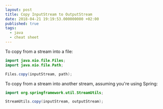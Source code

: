 ```yaml
---
layout: post
title: Copy InputStream to OutputStream
date: 2018-04-21 19:19:53.000000000 +02:00
published: true
tags:
  - java
  - cheat sheet
---
```


To copy from a stream into a file:

```java
import java.nio.file.Files;
import java.nio.file.Path;

Files.copy(inputStream, path);
```

To copy from a stream into another stream, assuming you're using Spring:

```java
import org.springframework.util.StreamUtils;

StreamUtils.copy(inputStream, outputStream);
```
